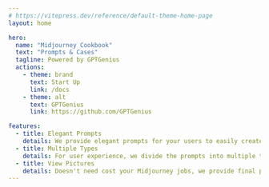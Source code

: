 ```yaml
---
# https://vitepress.dev/reference/default-theme-home-page
layout: home

hero:
  name: "Midjourney Cookbook"
  text: "Prompts & Cases"
  tagline: Powered by GPTGenius
  actions:
    - theme: brand
      text: Start Up
      link: /docs
    - theme: alt
      text: GPTGenius
      link: https://github.com/GPTGenius

features:
  - title: Elegant Prompts
    details: We provide elegant prompts for your users to easily create beautiful pictures.
  - title: Multiple Types
    details: For user experience, we divide the prompts into multiple types to make them more intuitive.
  - title: View Pictures
    details: Doesn't need cost your Midjourney jobs, we provide final pictures of the prompts.
---
```


